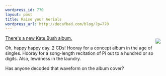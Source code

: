 ```yaml
--- 
wordpress_id: 770
layout: post
title: Raise your Aerials
wordpress_url: http://decafbad.com/blog/?p=770
---
```

<img src="http://images.amazon.com/images/P/B000AU1NZQ.01._SCMZZZZZZZ_.jpg" style="float:right; margin: 10px;" />[There's a new Kate Bush album.][kb]

Oh, happy happy day.  2 CDs!  Hooray for a concept album in the age of singles.  Hooray for a song-length recitation of Pi out to a hundred or so digits.  Also, lewdness in the laundry.

Has anyone decoded that waveform on the album cover?

[kb]: http://www.amazon.com/exec/obidos/tg/detail/-/B000BHNLX0/0xdecafbad01-20

<!-- tags: music katebush -->
